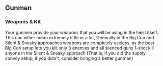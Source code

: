 ## Gunmen

### Weapons & Kit

Your gunmen provide your weapons that you will be using in the heist itself. This can either mean extremely little or a lot, Generally in the Big Con and Silent & Sneaky approaches weapons are completely useless, as the best Big Con setup lets you kill only 3 enemies and all silenced guns 1-shot kill anyone in the Silent & Sneaky approach (That is, if you did the supply convoy setup, if you didn't, consider bringing a better gunman)
